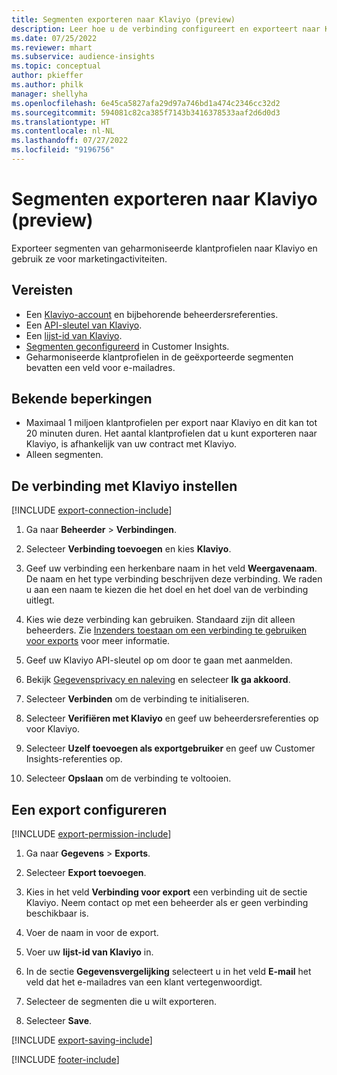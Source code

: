 ```yaml
---
title: Segmenten exporteren naar Klaviyo (preview)
description: Leer hoe u de verbinding configureert en exporteert naar Klaviyo.
ms.date: 07/25/2022
ms.reviewer: mhart
ms.subservice: audience-insights
ms.topic: conceptual
author: pkieffer
ms.author: philk
manager: shellyha
ms.openlocfilehash: 6e45ca5827afa29d97a746bd1a474c2346cc32d2
ms.sourcegitcommit: 594081c82ca385f7143b3416378533aaf2d6d0d3
ms.translationtype: HT
ms.contentlocale: nl-NL
ms.lasthandoff: 07/27/2022
ms.locfileid: "9196756"
---
```

# <a name="export-segments-to-klaviyo-preview"></a>Segmenten exporteren naar Klaviyo (preview)

Exporteer segmenten van geharmoniseerde klantprofielen naar Klaviyo en gebruik ze voor marketingactiviteiten.

## <a name="prerequisites"></a>Vereisten

- Een [Klaviyo-account](https://www.klaviyo.com/) en bijbehorende beheerdersreferenties.
- Een [API-sleutel van Klaviyo](https://help.klaviyo.com/hc/articles/115005062267-How-to-Manage-Your-Account-s-API-Keys).
- Een [lijst-id van Klaviyo](https://help.klaviyo.com/hc/articles/115005078647-How-to-Find-a-List-ID).
- [Segmenten geconfigureerd](segments.md) in Customer Insights.
- Geharmoniseerde klantprofielen in de geëxporteerde segmenten bevatten een veld voor e-mailadres.

## <a name="known-limitations"></a>Bekende beperkingen

- Maximaal 1 miljoen klantprofielen per export naar Klaviyo en dit kan tot 20 minuten duren. Het aantal klantprofielen dat u kunt exporteren naar Klaviyo, is afhankelijk van uw contract met Klaviyo.
- Alleen segmenten.

## <a name="set-up-connection-to-klaviyo"></a>De verbinding met Klaviyo instellen

[!INCLUDE [export-connection-include](includes/export-connection-admn.md)]

1. Ga naar **Beheerder** > **Verbindingen**.

1. Selecteer **Verbinding toevoegen** en kies **Klaviyo**.

1. Geef uw verbinding een herkenbare naam in het veld **Weergavenaam**. De naam en het type verbinding beschrijven deze verbinding. We raden u aan een naam te kiezen die het doel en het doel van de verbinding uitlegt.

1. Kies wie deze verbinding kan gebruiken. Standaard zijn dit alleen beheerders. Zie [Inzenders toestaan om een verbinding te gebruiken voor exports](connections.md#allow-contributors-to-use-a-connection-for-exports) voor meer informatie.

1. Geef uw Klaviyo API-sleutel op om door te gaan met aanmelden.

1. Bekijk [Gegevensprivacy en naleving](connections.md#data-privacy-and-compliance) en selecteer **Ik ga akkoord**.

1. Selecteer **Verbinden** om de verbinding te initialiseren.

1. Selecteer **Verifiëren met Klaviyo** en geef uw beheerdersreferenties op voor Klaviyo.

1. Selecteer **Uzelf toevoegen als exportgebruiker** en geef uw Customer Insights-referenties op.

1. Selecteer **Opslaan** om de verbinding te voltooien.

## <a name="configure-an-export"></a>Een export configureren

[!INCLUDE [export-permission-include](includes/export-permission.md)]

1. Ga naar **Gegevens** > **Exports**.

1. Selecteer **Export toevoegen**.

1. Kies in het veld **Verbinding voor export** een verbinding uit de sectie Klaviyo. Neem contact op met een beheerder als er geen verbinding beschikbaar is.

1. Voer de naam in voor de export.

1. Voer uw **lijst-id van Klaviyo** in.

1. In de sectie **Gegevensvergelijking** selecteert u in het veld **E-mail** het veld dat het e-mailadres van een klant vertegenwoordigt.

1. Selecteer de segmenten die u wilt exporteren.

1. Selecteer **Save**.

[!INCLUDE [export-saving-include](includes/export-saving.md)]

[!INCLUDE [footer-include](includes/footer-banner.md)]
